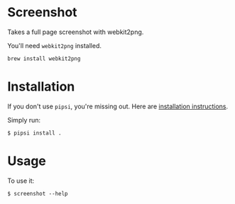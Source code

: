 # Screenshot

Takes a full page screenshot with webkit2png.

You'll need `webkit2png` installed.

`brew install webkit2png`


# Installation

If you don't use `pipsi`, you're missing out.
Here are [installation instructions](https://github.com/mitsuhiko/pipsi#readme).

Simply run:

    $ pipsi install .


# Usage

To use it:

    $ screenshot --help
